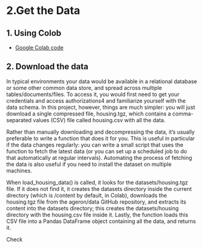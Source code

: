 # 2.Get the Data

## 1. Using Colob 
- [Google Colab code]( https://homl.info/colab3)


## 2. Download the data

In typical environments your data would be available in a relational database or some other common data store, and spread across multiple tables/documents/files. To access it, you would first need to get your credentials and access authorizations⁠4 and familiarize yourself with the data schema. In this project, however, things are much simpler: you will just download a single compressed file, housing.tgz, which contains a comma-separated values (CSV) file called housing.csv with all the data.

Rather than manually downloading and decompressing the data, it’s usually preferable to write a function that does it for you. This is useful in particular if the data changes regularly: you can write a small script that uses the function to fetch the latest data (or you can set up a scheduled job to do that automatically at regular intervals). Automating the process of fetching the data is also useful if you need to install the dataset on multiple machines.

When load_housing_data() is called, it looks for the datasets/housing.tgz file. If it does not find it, it creates the datasets directory inside the current directory (which is /content by default, in Colab), downloads the housing.tgz file from the ageron/data GitHub repository, and extracts its content into the datasets directory; this creates the datasets/housing directory with the housing.csv file inside it. Lastly, the function loads this CSV file into a Pandas DataFrame object containing all the data, and returns it.

Check [](./02.get%20the%20data.ipynb)
